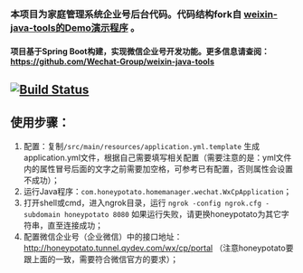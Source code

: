 ### 本项目为家庭管理系统企业号后台代码。代码结构fork自 [weixin-java-tools的Demo演示程序](https://gitee.com/binary/weixin-java-cp-demo) 。
#### 项目基于Spring Boot构建，实现微信企业号开发功能。更多信息请查阅：https://github.com/Wechat-Group/weixin-java-tools

[![Build Status](https://travis-ci.org/bigeyefish/home-manager_wechart.svg?branch=master)](https://travis-ci.org/bigeyefish/home-manager_wechart)
-----------------------

## 使用步骤：
1. 配置：复制`/src/main/resources/application.yml.template` 生成application.yml文件，根据自己需要填写相关配置（需要注意的是：yml文件内的属性冒号后面的文字之前需要加空格，可参考已有配置，否则属性会设置不成功）；	
1. 运行Java程序：`com.honeypotato.homemanager.wechat.WxCpApplication`；
1. 打开shell或cmd，进入ngrok目录，运行 `ngrok -config ngrok.cfg -subdomain honeypotato 8080` 如果运行失败，请更换honeypotato为其它字符串，直至连接成功；
1. 配置微信企业号（企业微信）中的接口地址：http://honeypotato.tunnel.qydev.com/wx/cp/portal （注意honeypotato要跟上面的一致，需要符合微信官方的要求）；	
